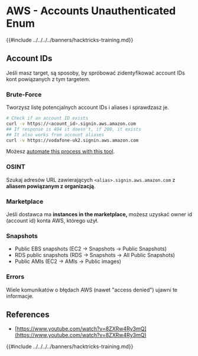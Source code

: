 # AWS - Accounts Unauthenticated Enum

{{#include ../../../../banners/hacktricks-training.md}}

## Account IDs

Jeśli masz target, są sposoby, by spróbować zidentyfikować account IDs kont powiązanych z tym targetem.

### Brute-Force

Tworzysz listę potencjalnych account IDs i aliases i sprawdzasz je.
```bash
# Check if an account ID exists
curl -v https://<acount_id>.signin.aws.amazon.com
## If response is 404 it doesn't, if 200, it exists
## It also works from account aliases
curl -v https://vodafone-uk2.signin.aws.amazon.com
```
Możesz [automate this process with this tool](https://github.com/dagrz/aws_pwn/blob/master/reconnaissance/validate_accounts.py).

### OSINT

Szukaj adresów URL zawierających `<alias>.signin.aws.amazon.com` z **aliasem powiązanym z organizacją**.

### Marketplace

Jeśli dostawca ma **instances in the marketplace,** możesz uzyskać owner id (account id) konta AWS, którego użył.

### Snapshots

- Public EBS snapshots (EC2 -> Snapshots -> Public Snapshots)
- RDS public snapshots (RDS -> Snapshots -> All Public Snapshots)
- Public AMIs (EC2 -> AMIs -> Public images)

### Errors

Wiele komunikatów o błędach AWS (nawet "access denied") ujawni te informacje.

## References

- [https://www.youtube.com/watch?v=8ZXRw4Ry3mQ](https://www.youtube.com/watch?v=8ZXRw4Ry3mQ)

{{#include ../../../../banners/hacktricks-training.md}}
